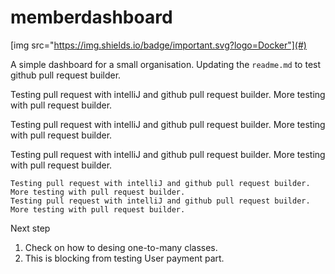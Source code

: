 # memberdashboard
[img src="https://img.shields.io/badge/important.svg?logo=Docker"](#)

A simple dashboard for a small organisation. 
Updating the `readme.md` to test github pull request builder.

Testing pull request with intelliJ and github pull request builder.
More testing with pull request builder.

Testing pull request with intelliJ and github pull request builder.
More testing with pull request builder.

Testing pull request with intelliJ and github pull request builder.
More testing with pull request builder.

```
Testing pull request with intelliJ and github pull request builder.
More testing with pull request builder.
Testing pull request with intelliJ and github pull request builder.
More testing with pull request builder.

```
Next step

1. Check on how to desing one-to-many classes. 
2. This is blocking from testing User payment part.